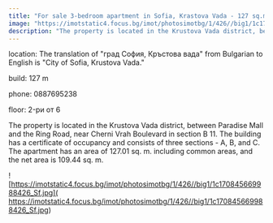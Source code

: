 ```yaml
---
title: "For sale 3-bedroom apartment in Sofia, Krastova Vada - 127 sq.m / 262,000 EUR :: imot.bg Ad"
image: "https://imotstatic4.focus.bg/imot/photosimotbg/1/426//big1/1c170845669988426_eN.jpg"
description: "The property is located in the Krustova Vada district, between Paradise Mall and the Ring Road, near Cherni Vrah Boulevard in section B 11. The building has a certificate of occupancy and consists of three sections - A, B, and C. The apartment has an area of 127.01 sq. m. including common areas, and the net area is 109.44 sq. m."
---
```


location: The translation of "град София, Кръстова вада" from Bulgarian to English is "City of Sofia, Krustova Vada."

build: 127 m

phone: 0887695238

floor: 2-ри от 6

The property is located in the Krustova Vada district, between Paradise Mall and the Ring Road, near Cherni Vrah Boulevard in section B 11. The building has a certificate of occupancy and consists of three sections - A, B, and C. The apartment has an area of 127.01 sq. m. including common areas, and the net area is 109.44 sq. m.


![https://imotstatic4.focus.bg/imot/photosimotbg/1/426//big1/1c170845669988426_Sf.jpg]( https://imotstatic4.focus.bg/imot/photosimotbg/1/426//big1/1c170845669988426_Sf.jpg)


